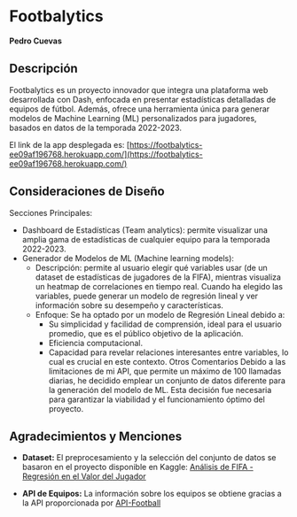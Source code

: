 # Footbalytics

**Pedro Cuevas**

## Descripción

Footbalytics es un proyecto innovador que integra una plataforma web desarrollada con Dash, enfocada en presentar estadísticas detalladas de equipos de fútbol. Además, ofrece una herramienta única para generar modelos de Machine Learning (ML) personalizados para jugadores, basados en datos de la temporada 2022-2023.

El link de la app desplegada es: [https://footbalytics-ee09af196768.herokuapp.com/](https://footbalytics-ee09af196768.herokuapp.com/)

## Consideraciones de Diseño

Secciones Principales:

- Dashboard de Estadísticas (Team analytics): permite visualizar una amplia gama de estadísticas de cualquier equipo para la temporada 2022-2023.
- Generador de Modelos de ML (Machine learning models):
  - Descripción: permite al usuario elegir qué variables usar (de un dataset de estadísticas de jugadores de la FIFA), mientras visualiza un heatmap de correlaciones en tiempo real. Cuando ha elegido las variables, puede generar un modelo de regresión lineal y ver información sobre su desempeño y características.
  - Enfoque: Se ha optado por un modelo de Regresión Lineal debido a:
    - Su simplicidad y facilidad de comprensión, ideal para el usuario promedio, que es el público objetivo de la aplicación.
    - Eficiencia computacional.
    - Capacidad para revelar relaciones interesantes entre variables, lo cual es crucial en este contexto.
Otros Comentarios
Debido a las limitaciones de mi API, que permite un máximo de 100 llamadas diarias, he decidido emplear un conjunto de datos diferente para la generación del modelo de ML. Esta decisión fue necesaria para garantizar la viabilidad y el funcionamiento óptimo del proyecto.

## Agradecimientos y Menciones

- **Dataset:** El preprocesamiento y la selección del conjunto de datos se basaron en el proyecto disponible en Kaggle: [Análisis de FIFA - Regresión en el Valor del Jugador](https://www.kaggle.com/code/phdoot2/fifa-analysis-regression-on-player-value)
  
- **API de Equipos:** La información sobre los equipos se obtiene gracias a la API proporcionada por [API-Football](https://www.api-football.com/)
